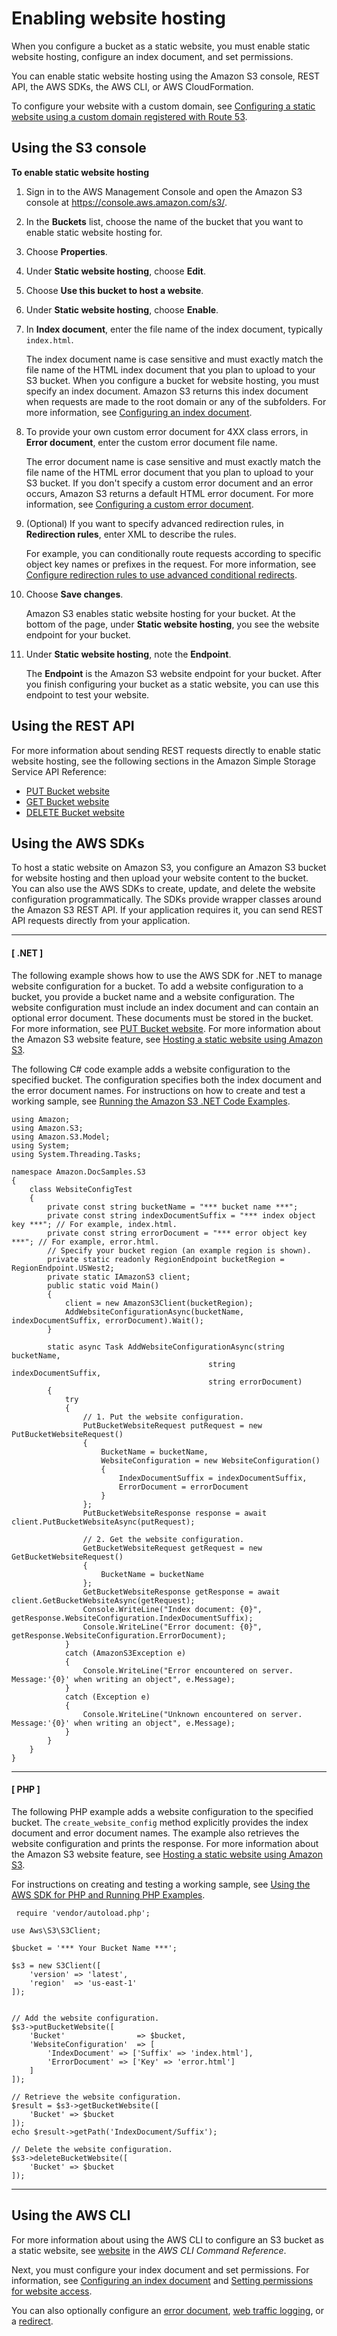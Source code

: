 # Enabling website hosting<a name="EnableWebsiteHosting"></a>

When you configure a bucket as a static website, you must enable static website hosting, configure an index document, and set permissions\.

You can enable static website hosting using the Amazon S3 console, REST API, the AWS SDKs, the AWS CLI, or AWS CloudFormation\.

To configure your website with a custom domain, see [Configuring a static website using a custom domain registered with Route 53](website-hosting-custom-domain-walkthrough.md)\.

## Using the S3 console<a name="HowDoIWebsiteConfiguration"></a>

**To enable static website hosting**

1. Sign in to the AWS Management Console and open the Amazon S3 console at [https://console\.aws\.amazon\.com/s3/](https://console.aws.amazon.com/s3/)\.

1. In the **Buckets** list, choose the name of the bucket that you want to enable static website hosting for\.

1. Choose **Properties**\.

1. Under **Static website hosting**, choose **Edit**\.

1. Choose **Use this bucket to host a website**\. 

1. Under **Static website hosting**, choose **Enable**\.

1. In **Index document**, enter the file name of the index document, typically `index.html`\. 

   The index document name is case sensitive and must exactly match the file name of the HTML index document that you plan to upload to your S3 bucket\. When you configure a bucket for website hosting, you must specify an index document\. Amazon S3 returns this index document when requests are made to the root domain or any of the subfolders\. For more information, see [Configuring an index document](IndexDocumentSupport.md)\.

1. To provide your own custom error document for 4XX class errors, in **Error document**, enter the custom error document file name\. 

   The error document name is case sensitive and must exactly match the file name of the HTML error document that you plan to upload to your S3 bucket\. If you don't specify a custom error document and an error occurs, Amazon S3 returns a default HTML error document\. For more information, see [Configuring a custom error document](CustomErrorDocSupport.md)\.

1. \(Optional\) If you want to specify advanced redirection rules, in **Redirection rules**, enter XML to describe the rules\.

   For example, you can conditionally route requests according to specific object key names or prefixes in the request\. For more information, see [Configure redirection rules to use advanced conditional redirects](how-to-page-redirect.md#advanced-conditional-redirects)\.

1. Choose **Save changes**\.

   Amazon S3 enables static website hosting for your bucket\. At the bottom of the page, under **Static website hosting**, you see the website endpoint for your bucket\.

1. Under **Static website hosting**, note the **Endpoint**\.

   The **Endpoint** is the Amazon S3 website endpoint for your bucket\. After you finish configuring your bucket as a static website, you can use this endpoint to test your website\.

## Using the REST API<a name="ConfigWebSiteREST"></a>

For more information about sending REST requests directly to enable static website hosting, see the following sections in the Amazon Simple Storage Service API Reference:
+ [PUT Bucket website](https://docs.aws.amazon.com/AmazonS3/latest/API/RESTBucketPUTwebsite.html)
+ [GET Bucket website](https://docs.aws.amazon.com/AmazonS3/latest/API/RESTBucketGETwebsite.html)
+ [DELETE Bucket website](https://docs.aws.amazon.com/AmazonS3/latest/API/RESTBucketDELETEwebsite.html)

## Using the AWS SDKs<a name="ManagingBucketWebsiteConfig"></a>

To host a static website on Amazon S3, you configure an Amazon S3 bucket for website hosting and then upload your website content to the bucket\. You can also use the AWS SDKs to create, update, and delete the website configuration programmatically\. The SDKs provide wrapper classes around the Amazon S3 REST API\. If your application requires it, you can send REST API requests directly from your application\. 

------
#### [ \.NET ]

The following example shows how to use the AWS SDK for \.NET to manage website configuration for a bucket\. To add a website configuration to a bucket, you provide a bucket name and a website configuration\. The website configuration must include an index document and can contain an optional error document\. These documents must be stored in the bucket\. For more information, see [PUT Bucket website](https://docs.aws.amazon.com/AmazonS3/latest/API/RESTBucketPUTwebsite.html)\. For more information about the Amazon S3 website feature, see [Hosting a static website using Amazon S3](WebsiteHosting.md)\. 

The following C\# code example adds a website configuration to the specified bucket\. The configuration specifies both the index document and the error document names\. For instructions on how to create and test a working sample, see [Running the Amazon S3 \.NET Code Examples](UsingTheMPDotNetAPI.md#TestingDotNetApiSamples)\.

```
using Amazon;
using Amazon.S3;
using Amazon.S3.Model;
using System;
using System.Threading.Tasks;

namespace Amazon.DocSamples.S3
{
    class WebsiteConfigTest
    {
        private const string bucketName = "*** bucket name ***";
        private const string indexDocumentSuffix = "*** index object key ***"; // For example, index.html.
        private const string errorDocument = "*** error object key ***"; // For example, error.html.
        // Specify your bucket region (an example region is shown).
        private static readonly RegionEndpoint bucketRegion = RegionEndpoint.USWest2;
        private static IAmazonS3 client;
        public static void Main()
        {
            client = new AmazonS3Client(bucketRegion);
            AddWebsiteConfigurationAsync(bucketName, indexDocumentSuffix, errorDocument).Wait();
        }

        static async Task AddWebsiteConfigurationAsync(string bucketName,
                                            string indexDocumentSuffix,
                                            string errorDocument)
        {
            try
            {
                // 1. Put the website configuration.
                PutBucketWebsiteRequest putRequest = new PutBucketWebsiteRequest()
                {
                    BucketName = bucketName,
                    WebsiteConfiguration = new WebsiteConfiguration()
                    {
                        IndexDocumentSuffix = indexDocumentSuffix,
                        ErrorDocument = errorDocument
                    }
                };
                PutBucketWebsiteResponse response = await client.PutBucketWebsiteAsync(putRequest);

                // 2. Get the website configuration.
                GetBucketWebsiteRequest getRequest = new GetBucketWebsiteRequest()
                {
                    BucketName = bucketName
                };
                GetBucketWebsiteResponse getResponse = await client.GetBucketWebsiteAsync(getRequest);
                Console.WriteLine("Index document: {0}", getResponse.WebsiteConfiguration.IndexDocumentSuffix);
                Console.WriteLine("Error document: {0}", getResponse.WebsiteConfiguration.ErrorDocument);
            }
            catch (AmazonS3Exception e)
            {
                Console.WriteLine("Error encountered on server. Message:'{0}' when writing an object", e.Message);
            }
            catch (Exception e)
            {
                Console.WriteLine("Unknown encountered on server. Message:'{0}' when writing an object", e.Message);
            }
        }
    }
}
```

------
#### [ PHP ]

The following PHP example adds a website configuration to the specified bucket\. The `create_website_config` method explicitly provides the index document and error document names\. The example also retrieves the website configuration and prints the response\. For more information about the Amazon S3 website feature, see [Hosting a static website using Amazon S3](WebsiteHosting.md)\.

 For instructions on creating and testing a working sample, see [Using the AWS SDK for PHP and Running PHP Examples](UsingTheMPphpAPI.md)\. 

```
 require 'vendor/autoload.php';

use Aws\S3\S3Client;

$bucket = '*** Your Bucket Name ***';
                
$s3 = new S3Client([
    'version' => 'latest',
    'region'  => 'us-east-1'
]);

         
// Add the website configuration.
$s3->putBucketWebsite([
    'Bucket'                => $bucket,
    'WebsiteConfiguration'  => [
        'IndexDocument' => ['Suffix' => 'index.html'],
        'ErrorDocument' => ['Key' => 'error.html']
    ]
]);
        
// Retrieve the website configuration.
$result = $s3->getBucketWebsite([
    'Bucket' => $bucket
]);
echo $result->getPath('IndexDocument/Suffix');
        
// Delete the website configuration.
$s3->deleteBucketWebsite([
    'Bucket' => $bucket
]);
```

------

## Using the AWS CLI<a name="enabling-website-cli"></a>

For more information about using the AWS CLI to configure an S3 bucket as a static website, see [website](https://docs.aws.amazon.com/cli/latest/reference/s3/website.html) in the *AWS CLI Command Reference*\.

Next, you must configure your index document and set permissions\. For information, see [Configuring an index document](IndexDocumentSupport.md) and [Setting permissions for website access](WebsiteAccessPermissionsReqd.md)\. 

You can also optionally configure an [error document](CustomErrorDocSupport.md), [web traffic logging](LoggingWebsiteTraffic.md), or a [redirect](how-to-page-redirect.md)\.